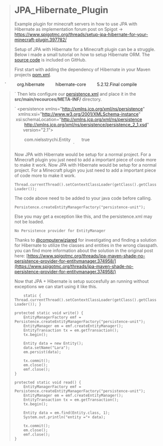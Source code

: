 > # JPA_Hibernate_Plugin
> Example plugin for minecraft servers in how to use JPA with Hibernate as implementation
> forum post on Spigot -> https://www.spigotmc.org/threads/setup-jpa-hibernate-for-your-minecraft-plugin.397782/
> 
> Setup of JPA with Hibernate for a Minecraft plugin can be a struggle. 
> Below i made a small tutorial on how to setup Hibernate ORM.
> The [source code](https://github.com/nielsstrychi/JPA_Hibernate_Plugin) is included on GitHub.
> 
> First start with adding the dependency of Hibernate in your Maven projects [pom.xml](https://github.com/nielsstrychi/JPA_Hibernate_Plugin/blob/master/pom.xml).
> 
   `
   <dependency>
        <groupId>org.hibernate</groupId>
        <artifactId>hibernate-core</artifactId>
        <version>5.2.12.Final</version>
        <scope>compile</scope>
   </dependency>
> `
> Then lets configure our [persistence.xml](https://github.com/nielsstrychi/JPA_Hibernate_Plugin/blob/master/src/main/resources/META-INF/persistence.xml) and place it in the **src/main/recources/META-INF/** directory.
> 
> `<?xml version="1.0" encoding="UTF-8" ?>
> <persistence xmlns="http://xmlns.jcp.org/xml/ns/persistence"
>              xmlns:xsi="http://www.w3.org/2001/XMLSchema-instance"
>              xsi:schemaLocation="http://xmlns.jcp.org/xml/ns/persistence
>                     http://xmlns.jcp.org/xml/ns/persistence/persistence_2_1.xsd"
>              version="2.1">
>     <persistence-unit name="persistence-unit" transaction-type="RESOURCE_LOCAL">
> 
>         <class>com.nielsstrychi.Entity</class>
>         <exclude-unlisted-classes>true</exclude-unlisted-classes>
>         <properties>
>             <property name="javax.persistence.jdbc.driver" value="com.mysql.jdbc.Driver" />
>             <property name="javax.persistence.jdbc.url" value="jdbc:mysql://yourdatabase.com:3306" />
>             <property name="javax.persistence.jdbc.user" value="yourusername" />
>             <property name="javax.persistence.jdbc.password" value="yourpassword" />
>             <property name="javax.persistence.schema-generation.database.action" value="create" />
>             <!-- Hibernate Specific -->
>             <property name="hibernate.show_sql" value="true" />
>         </properties>
>     </persistence-unit>
> </persistence>`
> 
> Now JPA with Hibernate would be setup for a normal project.
> For a Minecraft plugin you just need to add a important piece of code more to make it work.
> Now JPA with Hibernate would be setup for a normal project.
> For a Minecraft plugin you just need to add a important piece of code more to make it work.
> 
> `Thread.currentThread().setContextClassLoader(getClass().getClassLoader());`
> 
> The code above need to be added to your java code before calling.
> 
> `Persistence.createEntityManagerFactory("persistence-unit");`
> 
> Else you may get a exception like this, and the persistence.xml may not be loaded.
> 
> `No Persistence provider for EntityManager`
> 
> Thanks to [@computerwizjared](https://www.spigotmc.org/members/computerwizjared.17705/) for investigating and finding a solution for
> Hibernate to utilize the classes and entities in the wrong classpath.
> you can find more information about the solution in the original post here:
> [https://www.spigotmc.org/threads/jpa-maven-shade-no-persistence-provider-for-entitymanager.374958/](https://www.spigotmc.org/threads/jpa-maven-shade-no-persistence-provider-for-entitymanager.374958/)
> 
> Now that JPA + Hibernate is setup succesfully an running without exceptions we can start using it like this.
> 
> `   
>     static {
>         Thread.currentThread().setContextClassLoader(getClass().getClassLoader());
>     }`
> 
>     protected static void write() {
>         EntityManagerFactory emf = Persistence.createEntityManagerFactory("persistence-unit");
>         EntityManager em = emf.createEntityManager();
>         EntityTransaction tx = em.getTransaction();
>         tx.begin();
> 
>         Entity data = new Entity();
>         data.setName("Lara");
>         em.persist(data);
> 
>         tx.commit();
>         em.close();
>         emf.close();
>     }
> 
>     protected static void read() {
>         EntityManagerFactory emf = Persistence.createEntityManagerFactory("persistence-unit");
>         EntityManager em = emf.createEntityManager();
>         EntityTransaction tx = em.getTransaction();
>         tx.begin();
> 
>         Entity data = em.find(Entity.class, 1);
>         System.out.println("entity ="+ data);
> 
>         tx.commit();
>         em.close();
>         emf.close();
>     }
> 

